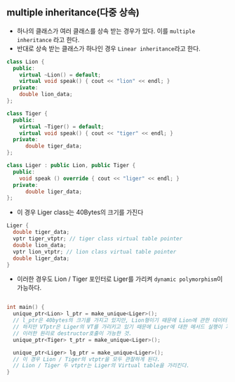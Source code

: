 ## multiple inheritance(다중 상속)

- 하나의 클래스가 여러 클래스를 상속 받는 경우가 있다. 이를 `multiple inheritance` 라고 한다.
- 반대로 상속 받는 클래스가 하나인 경우 `Linear inheritance`라고 한다.

```cpp
class Lion {
  public:
    virtual ~Lion() = default;
    virtual void speak() { cout << "lion" << endl; }
  private:
	double lion_data;
};

class Tiger {
  public:
    virtual ~Tiger() = default;
    virtual void speak() { cout << "tiger" << endl; }
  private:
	  double tiger_data;
};

class Liger : public Lion, public Tiger {
  public:
    void speak () override { cout << "liger" << endl; }
  private:
	  double liger_data;
};

```

- 이 경우 Liger class는 40Bytes의 크기를 가진다

```cpp
Liger {
  double tiger_data;
  vptr tiger_vtptr; // tiger class virtual table pointer
  double lion_data;
  vptr lion_vtptr; // lion class virtual table pointer
  double liger_data;
}
```

- 이러한 경우도 Lion / Tiger 포인터로 Liger를 가리켜 `dynamic polymorphism`이 가능하다.

```cpp

int main() {
  unique_ptr<Lion> l_ptr = make_unique<Liger>();
  // l_ptr은 40bytes의 크기를 가지고 있지만, Lion형이기 때문에 Lion에 관한 데이터까지만 관찰 할 수 있다.
  // 하지만 VTptr은 Liger의 VT를 가리키고 있기 때문에 Liger에 대한 메서드 실행이 가능하다.
  // 이러한 원리로 destructor호출이 가능한 것.
  unique_ptr<Tiger> t_ptr = make_unique<Liger>();

  unique_ptr<Liger> lg_ptr = make_unique<Liger>();
  // 이 경우 Lion / Tiger의 vtptr을 모두 관찰하게 된다.
  // Lion / Tiger 두 vtptr는 Liger의 Virtual table을 가리킨다.
}
```
